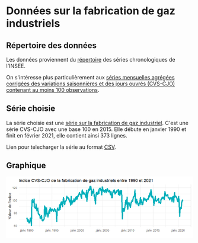 # Données sur la fabrication de gaz industriels

## Répertoire des données

Les données proviennent du [répertoire][repertoire] des séries chronologiques de l'INSEE.

On s'intéresse plus particulièrement aux [séries mensuelles agrégées corrigées des variations saisonnières et des jours ouvrés (CVS-CJO) contenant au moins 100 observations][repertoire-filtre].

## Série choisie

La série choisie est une [série sur la fabrication de gaz industriel][serie].
C'est une série CVS-CJO avec une base 100 en 2015. Elle débute en janvier 1990 et finit en février 2021, elle contient ainsi 373 lignes.

Lien pour telecharger la série au format [CSV][csv].

## Graphique

![ts_plot.png][plot]

<!-->
<!-->
<!-->
<!--Liens-->
[repertoire]: https://www.insee.fr/fr/information/3128533
[repertoire-filtre]: https://www.insee.fr/fr/information/3128533?CORRECTION=2238608&INDICATEUR=2765760&PERIODICITE=2224021
[serie]: https://www.insee.fr/fr/statistiques/serie/010537426
[csv]: https://www.insee.fr/fr/statistiques/serie/telecharger/010537426?ordre=antechronologique&transposition=donneescolonne&periodeDebut=1&anneeDebut=1990&periodeFin=2&anneeFin=2021
[plot]: ../output/images/ts_plot_github.png
